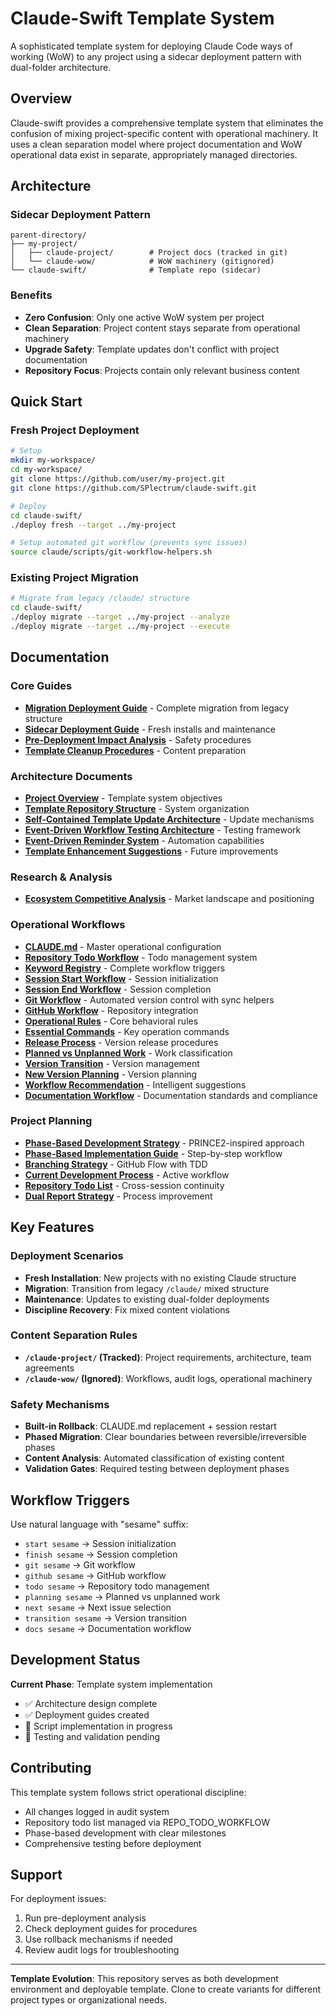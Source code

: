 # Claude-Swift Template System

A sophisticated template system for deploying Claude Code ways of working (WoW) to any project using a sidecar deployment pattern with dual-folder architecture.

## Overview

Claude-swift provides a comprehensive template system that eliminates the confusion of mixing project-specific content with operational machinery. It uses a clean separation model where project documentation and WoW operational data exist in separate, appropriately managed directories.

## Architecture

### Sidecar Deployment Pattern
```
parent-directory/
├── my-project/
│   ├── claude-project/        # Project docs (tracked in git)
│   └── claude-wow/            # WoW machinery (gitignored)
└── claude-swift/              # Template repo (sidecar)
```

### Benefits
- **Zero Confusion**: Only one active WoW system per project
- **Clean Separation**: Project content stays separate from operational machinery
- **Upgrade Safety**: Template updates don't conflict with project documentation
- **Repository Focus**: Projects contain only relevant business content

## Quick Start

### Fresh Project Deployment
```bash
# Setup
mkdir my-workspace/
cd my-workspace/
git clone https://github.com/user/my-project.git
git clone https://github.com/SPlectrum/claude-swift.git

# Deploy
cd claude-swift/
./deploy fresh --target ../my-project

# Setup automated git workflow (prevents sync issues)
source claude/scripts/git-workflow-helpers.sh
```

### Existing Project Migration
```bash
# Migrate from legacy /claude/ structure
cd claude-swift/
./deploy migrate --target ../my-project --analyze
./deploy migrate --target ../my-project --execute
```

## Documentation

### Core Guides
- **[Migration Deployment Guide](docs/deployment/migration-deployment-guide.md)** - Complete migration from legacy structure
- **[Sidecar Deployment Guide](docs/deployment/sidecar-deployment-guide.md)** - Fresh installs and maintenance
- **[Pre-Deployment Impact Analysis](docs/deployment/pre-deployment-impact-analysis.md)** - Safety procedures
- **[Template Cleanup Procedures](docs/deployment/template-cleanup-procedures.md)** - Content preparation

### Architecture Documents
- **[Project Overview](docs/preliminary/project-overview.md)** - Template system objectives
- **[Template Repository Structure](docs/preliminary/template-repository-structure.md)** - System organization
- **[Self-Contained Template Update Architecture](docs/preliminary/self-contained-template-update-architecture.md)** - Update mechanisms
- **[Event-Driven Workflow Testing Architecture](docs/preliminary/event-driven-workflow-testing-architecture.md)** - Testing framework
- **[Event-Driven Reminder System](docs/preliminary/event-driven-reminder-system.md)** - Automation capabilities
- **[Template Enhancement Suggestions](docs/preliminary/template-enhancement-suggestions.md)** - Future improvements

### Research & Analysis
- **[Ecosystem Competitive Analysis](docs/research/ecosystem-competitive-analysis.md)** - Market landscape and positioning

### Operational Workflows
- **[CLAUDE.md](CLAUDE.md)** - Master operational configuration
- **[Repository Todo Workflow](claude/workflows/REPO_TODO_WORKFLOW.md)** - Todo management system
- **[Keyword Registry](claude/workflows/KEYWORD_REGISTRY.md)** - Complete workflow triggers
- **[Session Start Workflow](claude/workflows/SESSION_START.md)** - Session initialization
- **[Session End Workflow](claude/workflows/SESSION_END.md)** - Session completion
- **[Git Workflow](claude/workflows/GIT_WORKFLOW.md)** - Automated version control with sync helpers
- **[GitHub Workflow](claude/workflows/GITHUB_WORKFLOW.md)** - Repository integration
- **[Operational Rules](claude/workflows/OPERATIONAL_RULES.md)** - Core behavioral rules
- **[Essential Commands](claude/workflows/ESSENTIAL_COMMANDS.md)** - Key operation commands
- **[Release Process](claude/workflows/RELEASE_PROCESS.md)** - Version release procedures
- **[Planned vs Unplanned Work](claude/workflows/PLANNED_VS_UNPLANNED.md)** - Work classification
- **[Version Transition](claude/workflows/VERSION_TRANSITION.md)** - Version management
- **[New Version Planning](claude/workflows/NEW_VERSION_PLANNING.md)** - Version planning
- **[Workflow Recommendation](claude/workflows/WORKFLOW_RECOMMENDATION.md)** - Intelligent suggestions
- **[Documentation Workflow](claude/workflows/DOCUMENTATION_WORKFLOW.md)** - Documentation standards and compliance

### Project Planning
- **[Phase-Based Development Strategy](claude/workflows/phase-based-development-strategy.md)** - PRINCE2-inspired approach
- **[Phase-Based Implementation Guide](claude/workflows/phase-based-implementation-guide.md)** - Step-by-step workflow
- **[Branching Strategy](claude/workflows/branching-strategy.md)** - GitHub Flow with TDD
- **[Current Development Process](claude/project/docs/current-development-process.md)** - Active workflow
- **[Repository Todo List](claude/project/todo.md)** - Cross-session continuity
- **[Dual Report Strategy](claude/project/docs/dual-report-strategy.md)** - Process improvement

## Key Features

### Deployment Scenarios
- **Fresh Installation**: New projects with no existing Claude structure
- **Migration**: Transition from legacy `/claude/` mixed structure  
- **Maintenance**: Updates to existing dual-folder deployments
- **Discipline Recovery**: Fix mixed content violations

### Content Separation Rules
- **`/claude-project/` (Tracked)**: Project requirements, architecture, team agreements
- **`/claude-wow/` (Ignored)**: Workflows, audit logs, operational machinery

### Safety Mechanisms
- **Built-in Rollback**: CLAUDE.md replacement + session restart
- **Phased Migration**: Clear boundaries between reversible/irreversible phases
- **Content Analysis**: Automated classification of existing content
- **Validation Gates**: Required testing between deployment phases

## Workflow Triggers

Use natural language with "sesame" suffix:
- `start sesame` → Session initialization
- `finish sesame` → Session completion  
- `git sesame` → Git workflow
- `github sesame` → GitHub workflow
- `todo sesame` → Repository todo management
- `planning sesame` → Planned vs unplanned work
- `next sesame` → Next issue selection
- `transition sesame` → Version transition
- `docs sesame` → Documentation workflow

## Development Status

**Current Phase**: Template system implementation
- ✅ Architecture design complete
- ✅ Deployment guides created
- 🔄 Script implementation in progress
- 🔄 Testing and validation pending

## Contributing

This template system follows strict operational discipline:
- All changes logged in audit system
- Repository todo list managed via REPO_TODO_WORKFLOW
- Phase-based development with clear milestones
- Comprehensive testing before deployment

## Support

For deployment issues:
1. Run pre-deployment analysis
2. Check deployment guides for procedures
3. Use rollback mechanisms if needed
4. Review audit logs for troubleshooting

---

**Template Evolution**: This repository serves as both development environment and deployable template. Clone to create variants for different project types or organizational needs.